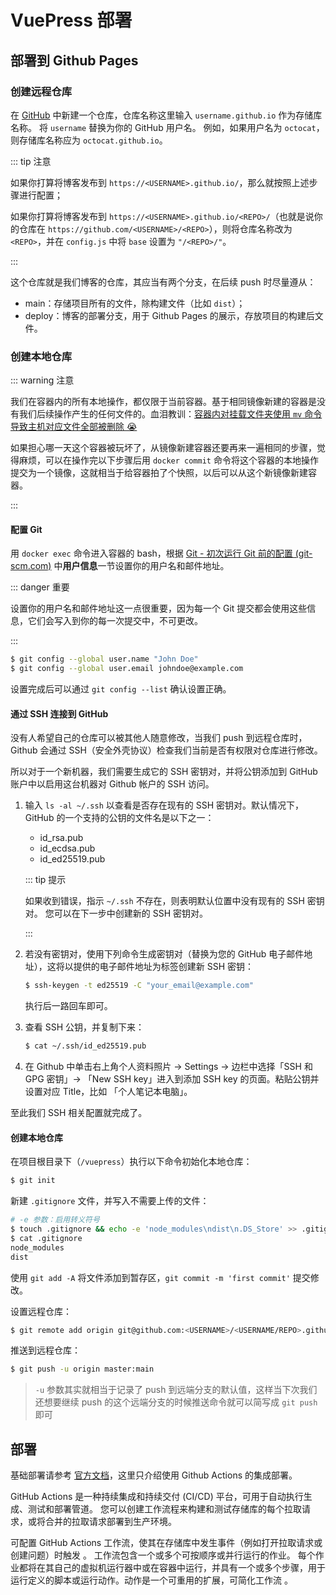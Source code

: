 # VuePress 部署

## 部署到 Github Pages

### 创建远程仓库

在 [GitHub](https://github.com/) 中新建一个仓库，仓库名称这里输入 `username.github.io` 作为存储库名称。 将 `username` 替换为你的 GitHub 用户名。 例如，如果用户名为 `octocat`，则存储库名称应为 `octocat.github.io`。

::: tip 注意

如果你打算将博客发布到 `https://<USERNAME>.github.io/`，那么就按照上述步骤进行配置；

如果你打算将博客发布到 `https://<USERNAME>.github.io/<REPO>/`（也就是说你的仓库在 `https://github.com/<USERNAME>/<REPO>`），则将仓库名称改为 `<REPO>`，并在 `config.js` 中将 `base` 设置为 `"/<REPO>/"`。

:::

这个仓库就是我们博客的仓库，其应当有两个分支，在后续 push 时尽量遵从：

- main：存储项目所有的文件，除构建文件（比如 `dist`）；
- deploy：博客的部署分支，用于 Github Pages 的展示，存放项目的构建后文件。

### 创建本地仓库

::: warning 注意

我们在容器内的所有本地操作，都仅限于当前容器。基于相同镜像新建的容器是没有我们后续操作产生的任何文件的。血泪教训：[容器内对挂载文件夹使用 `mv` 命令导致主机对应文件全部被删除 😭](./踩坑记录.md#容器内对挂载文件夹使用-mv-命令导致主机对应文件全部被删除-😭)

如果担心哪一天这个容器被玩坏了，从镜像新建容器还要再来一遍相同的步骤，觉得麻烦，可以在操作完以下步骤后用 `docker commit` 命令将这个容器的本地操作提交为一个镜像，这就相当于给容器拍了个快照，以后可以从这个新镜像新建容器。

:::

#### 配置 Git

用 `docker exec` 命令进入容器的 bash，根据 [Git - 初次运行 Git 前的配置 (git-scm.com)](https://git-scm.com/book/zh/v2/起步-初次运行-Git-前的配置) 中**用户信息**一节设置你的用户名和邮件地址。

::: danger 重要

设置你的用户名和邮件地址这一点很重要，因为每一个 Git 提交都会使用这些信息，它们会写入到你的每一次提交中，不可更改。

:::

```bash
$ git config --global user.name "John Doe"
$ git config --global user.email johndoe@example.com
```

设置完成后可以通过 `git config --list` 确认设置正确。

#### 通过 SSH 连接到 GitHub

没有人希望自己的仓库可以被其他人随意修改，当我们 push 到远程仓库时，Github 会通过 SSH（安全外壳协议）检查我们当前是否有权限对仓库进行修改。

所以对于一个新机器，我们需要生成它的 SSH 密钥对，并将公钥添加到 GitHub 账户中以启用这台机器对 Github 帐户的 SSH 访问。

1. 输入 `ls -al ~/.ssh` 以查看是否存在现有的 SSH 密钥对。默认情况下，GitHub 的一个支持的公钥的文件名是以下之一：

   - id_rsa.pub
   - id_ecdsa.pub
   - id_ed25519.pub

   ::: tip 提示

   如果收到错误，指示 `~/.ssh` 不存在，则表明默认位置中没有现有的 SSH 密钥对。 您可以在下一步中创建新的 SSH 密钥对。

   :::

2. 若没有密钥对，使用下列命令生成密钥对（替换为您的 GitHub 电子邮件地址），这将以提供的电子邮件地址为标签创建新 SSH 密钥：

   ```sh
   $ ssh-keygen -t ed25519 -C "your_email@example.com"
   ```

   执行后一路回车即可。
   
3. 查看 SSH 公钥，并复制下来：

   ```bash
   $ cat ~/.ssh/id_ed25519.pub
   ```

4. 在 Github 中单击右上角个人资料照片 → Settings → 边栏中选择「SSH 和 GPG 密钥」→ 「New SSH key」进入到添加 SSH key 的页面。粘贴公钥并设置对应 Title，比如 「个人笔记本电脑」。

至此我们 SSH 相关配置就完成了。

#### 创建本地仓库

在项目根目录下（`/vuepress`）执行以下命令初始化本地仓库：

```bash
$ git init
```

新建 `.gitignore` 文件，并写入不需要上传的文件：

```bash
# -e 参数：启用转义符号
$ touch .gitignore && echo -e 'node_modules\ndist\n.DS_Store' >> .gitignore
$ cat .gitignore
node_modules
dist
```

使用 `git add -A` 将文件添加到暂存区，`git commit -m 'first commit'` 提交修改。

设置远程仓库：

```bash
$ git remote add origin git@github.com:<USERNAME>/<USERNAME/REPO>.github.io.git
```

推送到远程仓库：

```bash
$ git push -u origin master:main
```

> `-u`  参数其实就相当于记录了 push 到远端分支的默认值，这样当下次我们还想要继续 push 的这个远端分支的时候推送命令就可以简写成 `git push` 即可

## 部署

基础部署请参考 [官方文档](https://vuepress.vuejs.org/zh/guide/deploy.html#github-pages)，这里只介绍使用 Github Actions 的集成部署。

GitHub Actions 是一种持续集成和持续交付 (CI/CD) 平台，可用于自动执行生成、测试和部署管道。 您可以创建工作流程来构建和测试存储库的每个拉取请求，或将合并的拉取请求部署到生产环境。

可配置 GitHub Actions 工作流，使其在存储库中发生事件（例如打开拉取请求或创建问题）时触发 。 工作流包含一个或多个可按顺序或并行运行的作业。 每个作业都将在其自己的虚拟机运行器中或在容器中运行，并具有一个或多个步骤，用于运行定义的脚本或运行动作。动作是一个可重用的扩展，可简化工作流 。
